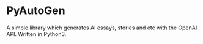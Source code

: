 # PyAutoGen
A simple library which generates AI essays, stories and etc with the OpenAI API. Written in Python3.
